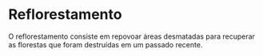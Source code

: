 # Reflorestamento
O reflorestamento consiste em repovoar áreas desmatadas para recuperar as florestas que foram destruídas em um passado recente.
